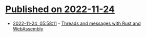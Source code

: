 # [Published on 2022-11-24](index.md)

* [2022-11-24, 05:58:11](https://lobste.rs/s/ebdawm/threads_messages_with_rust_webassembly) - [Threads and messages with Rust and WebAssembly](https://www.tweag.io/blog/2022-11-24-wasm-threads-and-messages/)
